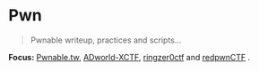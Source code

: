 # Pwn

>Pwnable writeup, practices and scripts...

__Focus:__ [Pwnable.tw](https://pwnable.tw/), [ADworld-XCTF](https://adworld.xctf.org.cn/challenges/list), [ringzer0ctf](https://ringzer0ctf.com/challenges) and [redpwnCTF](https://ctf.redpwn.net/) .
